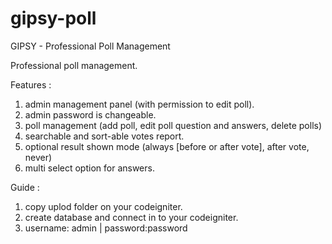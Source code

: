 gipsy-poll
==========

GIPSY - Professional Poll Management

Professional poll management.

Features :
1. admin management panel (with permission to edit poll).
2. admin password is changeable.
3. poll management (add poll, edit poll question and answers, delete polls)
4. searchable and sort-able votes report.
5. optional result shown mode (always [before or after vote], after vote, never)
6. multi select option for answers.

Guide : 
1. copy uplod folder on your codeigniter.
2. create database and connect in to your codeigniter.
3. username: admin | password:password
